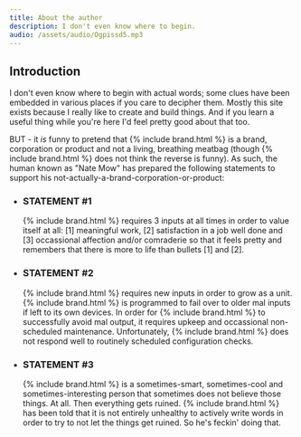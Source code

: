 ```yaml
---
title: About the author
description: I don't even know where to begin.
audio: /assets/audio/Ogpissd5.mp3
---
```


## Introduction

I don't even know where to begin with actual words; some clues have been embedded in various places if you care to decipher them. Mostly this site exists because I really like to create and build things. And if you learn a useful thing while you're here I'd feel pretty good about that too.

BUT - it *is* funny to pretend that {% include brand.html %} is a brand, corporation or product and not a living, breathing meatbag (though {% include brand.html %} does not think the reverse is funny). As such, the human known as "Nate Mow" has prepared the following statements to support his not-actually-a-brand-corporation-or-product:

* ### STATEMENT #1
  {% include brand.html %} requires 3 inputs at all times in order to value itself at all: [1] meaningful work, [2] satisfaction in a job well done and [3] occassional affection and/or comraderie so that it feels pretty and remembers that there is more to life than bullets [1] and [2].

* ### STATEMENT #2
  {% include brand.html %} requires new inputs in order to grow as a unit. {% include brand.html %} is programmed to fail over to older mal inputs if left to its own devices. In order for {% include brand.html %} to successfully avoid mal output, it requires upkeep and occassional non-scheduled maintenance. Unfortunately, {% include brand.html %} does not respond well to routinely scheduled configuration checks.

* ### STATEMENT #3
  {% include brand.html %} is a sometimes-smart, sometimes-cool and sometimes-interesting person that sometimes does not believe those things. At all. Then everything gets ruined. {% include brand.html %} has been told that it is not entirely unhealthy to actively write words in order to try to not let the things get ruined. So he's feckin' doing that.
